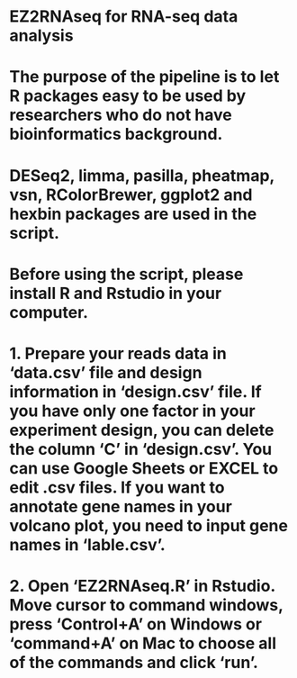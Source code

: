 # EZ2RNAseq for RNA-seq data analysis
# The purpose of the pipeline is to let R packages easy to be used by researchers who do not have bioinformatics background. 
# DESeq2, limma, pasilla, pheatmap, vsn, RColorBrewer, ggplot2 and hexbin packages are used in the script.
# Before using the script, please install R and Rstudio in your computer. 
# 1. Prepare your reads data in ‘data.csv’ file and design information in ‘design.csv’ file. If you have only one factor in your experiment design, you can delete the column ‘C’ in ‘design.csv’. You can use Google Sheets or EXCEL to edit .csv files. If you want to annotate gene names in your volcano plot, you need to input gene names in ‘lable.csv’.
# 2. Open ‘EZ2RNAseq.R’ in Rstudio. Move cursor to command windows, press ‘Control+A’ on Windows or ‘command+A’ on Mac to choose all of the commands and click ‘run’.
